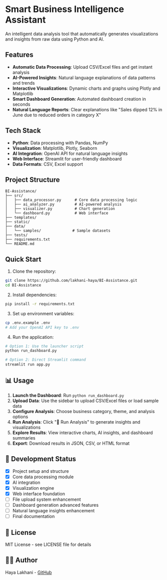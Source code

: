 # Smart Business Intelligence Assistant 

An intelligent data analysis tool that automatically generates visualizations and insights from raw data using Python and AI.

## Features

- **Automatic Data Processing**: Upload CSV/Excel files and get instant analysis
- **AI-Powered Insights**: Natural language explanations of data patterns and trends
- **Interactive Visualizations**: Dynamic charts and graphs using Plotly and Matplotlib
- **Smart Dashboard Generation**: Automated dashboard creation in seconds
- **Natural Language Reports**: Clear explanations like "Sales dipped 12% in June due to reduced orders in category X"

## Tech Stack

- **Python**: Data processing with Pandas, NumPy
- **Visualization**: Matplotlib, Plotly, Seaborn
- **AI Integration**: OpenAI API for natural language insights
- **Web Interface**: Streamlit for user-friendly dashboard
- **Data Formats**: CSV, Excel support

## Project Structure

```
BI-Assistance/
├── src/
│   ├── data_processor.py      # Core data processing logic
│   ├── ai_analyzer.py         # AI-powered analysis
│   ├── visualizer.py          # Chart generation
│   └── dashboard.py           # Web interface
├── templates/
├── static/
├── data/
│   └── samples/              # Sample datasets
├── tests/
├── requirements.txt
└── README.md
```

## Quick Start

1. Clone the repository:
```bash
git clone https://github.com/lakhani-haya/BI-Assistance.git
cd BI-Assistance
```

2. Install dependencies:
```bash
pip install -r requirements.txt
```

3. Set up environment variables:
```bash
cp .env.example .env
# Add your OpenAI API key to .env
```

4. Run the application:
```bash
# Option 1: Use the launcher script
python run_dashboard.py

# Option 2: Direct Streamlit command
streamlit run app.py
```

## 📊 Usage

1. **Launch the Dashboard**: Run `python run_dashboard.py` 
2. **Upload Data**: Use the sidebar to upload CSV/Excel files or load sample data
3. **Configure Analysis**: Choose business category, theme, and analysis options
4. **Run Analysis**: Click "🚀 Run Analysis" to generate insights and visualizations
5. **Explore Results**: View interactive charts, AI insights, and dashboard summaries
6. **Export**: Download results in JSON, CSV, or HTML format

## 🔧 Development Status

- [x] Project setup and structure
- [x] Core data processing module
- [x] AI integration
- [x] Visualization engine
- [x] Web interface foundation
- [ ] File upload system enhancement
- [ ] Dashboard generation advanced features
- [ ] Natural language insights enhancement
- [ ] Final documentation

## 📄 License

MIT License - see LICENSE file for details

## 👨‍💻 Author

Haya Lakhani - [GitHub](https://github.com/lakhani-haya)